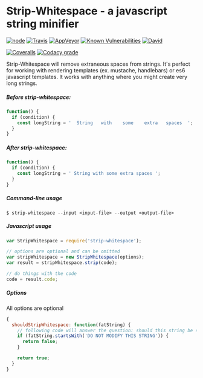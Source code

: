 # Strip-Whitespace - a javascript string minifier

[![node](https://img.shields.io/node/v/strip-whitespace.svg)](https://www.npmjs.com/package/strip-whitespace)
[![Travis](https://img.shields.io/travis/markis/strip-whitespace.svg)](https://travis-ci.org/markis/strip-whitespace)
[![AppVeyor](https://img.shields.io/appveyor/ci/markis/strip-whitespace.svg)](https://ci.appveyor.com/project/markis/strip-whitespace)
[![Known Vulnerabilities](https://snyk.io/test/github/markis/strip-whitespace/badge.svg)](https://snyk.io/test/github/markis/strip-whitespace)
[![David](https://img.shields.io/david/markis/strip-whitespace.svg)](https://david-dm.org/markis/strip-whitespace)

[![Coveralls](https://img.shields.io/coveralls/markis/strip-whitespace.svg)](https://coveralls.io/github/markis/strip-whitespace)
[![Codacy grade](https://img.shields.io/codacy/grade/bf76c91f230243129f7c1304b1681a45.svg)](https://www.codacy.com/app/markis/strip-whitespace)

Strip-Whitespace will remove extraneous spaces from strings. It's perfect for working with rendering templates (ex. mustache, handlebars) or es6 javascript templates. It works with anything where you might create very long strings.

##### Before strip-whitespace:
``` javascript
function() {
  if (condition) {
    const longString = '  String   with    some    extra   spaces  ';
  }
}
```

##### After strip-whitespace:
``` javascript
function() {
  if (condition) {
    const longString = ' String with some extra spaces ';
  }
}
```

##### Command-line usage
``` shell
$ strip-whitespace --input <input-file> --output <output-file>
```

##### Javascript usage
``` javascript
var StripWhitespace = require('strip-whitespace');

// options are optional and can be omitted
var stripWhitespace = new StripWhitespace(options);
var result = stripWhitespace.strip(code);

// do things with the code
code = result.code;
```

##### Options

All options are optional

``` javascript
{
  shouldStripWhitespace: function(fatString) {
    // following code will answer the question: should this string be stripped of whitespace?
    if (fatString.startsWith('DO NOT MODIFY THIS STRING')) {
      return false;
    }

    return true;
  }
}
```

